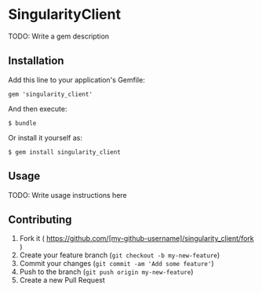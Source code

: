 # SingularityClient

TODO: Write a gem description

## Installation

Add this line to your application's Gemfile:

    gem 'singularity_client'

And then execute:

    $ bundle

Or install it yourself as:

    $ gem install singularity_client

## Usage

TODO: Write usage instructions here

## Contributing

1. Fork it ( https://github.com/[my-github-username]/singularity_client/fork )
2. Create your feature branch (`git checkout -b my-new-feature`)
3. Commit your changes (`git commit -am 'Add some feature'`)
4. Push to the branch (`git push origin my-new-feature`)
5. Create a new Pull Request
